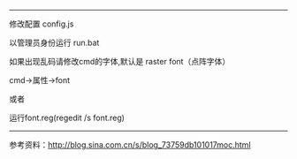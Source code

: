 ﻿**************************************************
修改配置 config.js

以管理员身份运行 run.bat

如果出现乱码请修改cmd的字体,默认是 raster font（点阵字体）

cmd->属性->font 

或者

运行font.reg(regedit /s font.reg)

**************************************************
参考资料：http://blog.sina.com.cn/s/blog_73759db101017moc.html